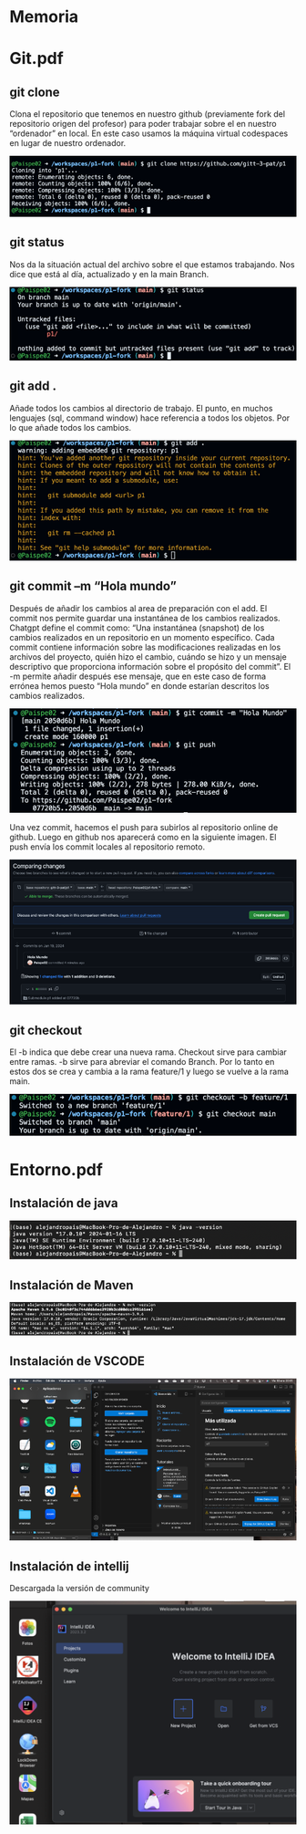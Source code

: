 # Memoria

# Git.pdf
## git clone

Clona el repositorio que tenemos en nuestro github (previamente fork del
repositorio origen del profesor) para poder trabajar sobre el en nuestro
“ordenador” en local. En este caso usamos la máquina virtual codespaces en
lugar de nuestro ordenador.

![Log del terminal de git clone](/Memoria/images/gitclone.png)

## git status

Nos da la situación actual del archivo sobre el que estamos trabajando. Nos dice que está al día, actualizado y en la main Branch.

![Log del terminal de git status](/Memoria/images/gitstatus.png)

## git add . 

Añade todos los cambios al directorio de trabajo. El punto, en muchos lenguajes (sql, command window) hace referencia a todos los objetos. Por lo que añade todos los cambios.

![Log del terminal de git add](/Memoria/images/gitadd.png)

## git commit –m “Hola mundo”

Después de añadir los cambios al area de preparación con el add. El commit nos permite guardar una instantánea de los cambios realizados. Chatgpt define el commit como: “Una instantánea (snapshot) de los cambios realizados en un repositorio en un momento específico. Cada commit contiene información sobre las modificaciones realizadas en los archivos del proyecto, quién hizo el cambio, cuándo se hizo y un mensaje descriptivo que proporciona información sobre el propósito del commit”. El -m permite añadir después ese mensaje, que en este caso de forma errónea hemos puesto “Hola mundo” en donde estarían descritos los cambios realizados.

![Log del terminal de git commit](/Memoria/images/gitcommit.png)

Una vez commit, hacemos el push para subirlos al repositorio online de github. Luego en github nos aparecerá como en la siguiente imagen. El push envía los commit locales al repositorio remoto.

![Log del terminal de git push](/Memoria/images/githubpush.png)

## git checkout

El -b indica que debe crear una nueva rama. Checkout sirve para cambiar entre ramas. -b sirve para abreviar el comando Branch. Por lo tanto en estos dos se crea y cambia a la rama feature/1 y luego se vuelve a la rama main.

![Log del terminal de git checkout](/Memoria/images/gitcheckout.png)

# Entorno.pdf

## Instalación de java

![Log del terminal probando la instalación de java](/Memoria/images/instalaciondejava.png)

## Instalación de Maven

![Log del terminal probando la instalación de maven](/Memoria/images/instalacionmaven.png)

## Instalación de VSCODE

![Foto del menu de aplicaciones con VSCODE](/Memoria/images/vscode.png)

## Instalación de intellij

Descargada la versión de community

![Foto del menú de aplicaciones](/Memoria/images/IntellijComunitydescargado.png)




